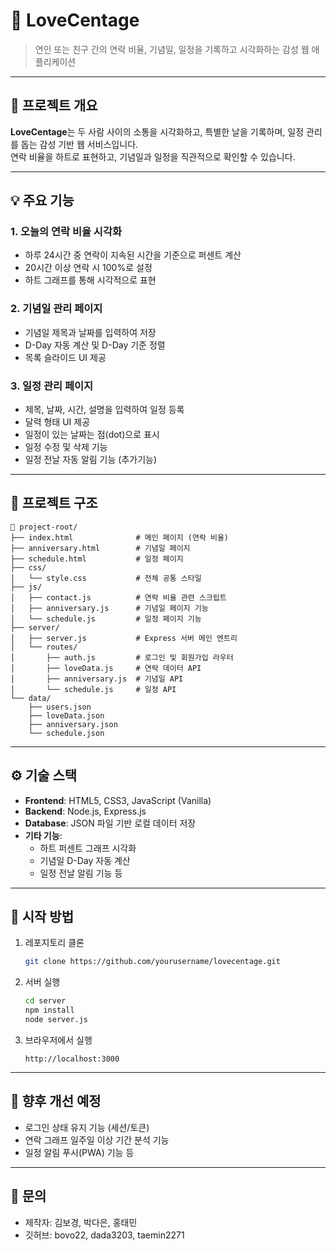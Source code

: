 # 💖 LoveCentage

> 연인 또는 친구 간의 연락 비율, 기념일, 일정을 기록하고 시각화하는 감성 웹 애플리케이션

---

## 📌 프로젝트 개요

**LoveCentage**는 두 사람 사이의 소통을 시각화하고, 특별한 날을 기록하며, 일정 관리를 돕는 감성 기반 웹 서비스입니다.  
연락 비율을 하트로 표현하고, 기념일과 일정을 직관적으로 확인할 수 있습니다.

---

## 💡 주요 기능

### 1. 오늘의 연락 비율 시각화
- 하루 24시간 중 연락이 지속된 시간을 기준으로 퍼센트 계산
- 20시간 이상 연락 시 100%로 설정
- 하트 그래프를 통해 시각적으로 표현

### 2. 기념일 관리 페이지
- 기념일 제목과 날짜를 입력하여 저장
- D-Day 자동 계산 및 D-Day 기준 정렬
- 목록 슬라이드 UI 제공

### 3. 일정 관리 페이지
- 제목, 날짜, 시간, 설명을 입력하여 일정 등록
- 달력 형태 UI 제공
- 일정이 있는 날짜는 점(dot)으로 표시
- 일정 수정 및 삭제 기능
- 일정 전날 자동 알림 기능 (추가기능)

---

## 🧱 프로젝트 구조

```
📁 project-root/
├── index.html              # 메인 페이지 (연락 비율)
├── anniversary.html        # 기념일 페이지
├── schedule.html           # 일정 페이지
├── css/
│   └── style.css           # 전체 공통 스타일
├── js/
│   ├── contact.js          # 연락 비율 관련 스크립트
│   ├── anniversary.js      # 기념일 페이지 기능
│   └── schedule.js         # 일정 페이지 기능
├── server/
│   ├── server.js           # Express 서버 메인 엔트리
│   └── routes/
│       ├── auth.js         # 로그인 및 회원가입 라우터
│       ├── loveData.js     # 연락 데이터 API
│       ├── anniversary.js  # 기념일 API
│       └── schedule.js     # 일정 API
└── data/
    ├── users.json
    ├── loveData.json
    ├── anniversary.json
    └── schedule.json
```

---

## ⚙️ 기술 스택

- **Frontend**: HTML5, CSS3, JavaScript (Vanilla)
- **Backend**: Node.js, Express.js
- **Database**: JSON 파일 기반 로컬 데이터 저장
- **기타 기능**:
  - 하트 퍼센트 그래프 시각화
  - 기념일 D-Day 자동 계산
  - 일정 전날 알림 기능 등

---

## 🚀 시작 방법

1. 레포지토리 클론
   ```bash
   git clone https://github.com/yourusername/lovecentage.git
   ```

2. 서버 실행
   ```bash
   cd server
   npm install
   node server.js
   ```

3. 브라우저에서 실행
   ```
   http://localhost:3000
   ```

---

## 📌 향후 개선 예정

- 로그인 상태 유지 기능 (세션/토큰)
- 연락 그래프 일주일 이상 기간 분석 기능
- 일정 알림 푸시(PWA) 기능 등

---

## 📮 문의

- 제작자: 김보경, 박다은, 홍태민
- 깃허브: bovo22, dada3203, taemin2271
